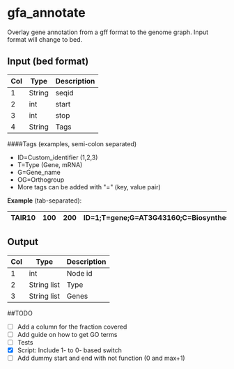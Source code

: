 # gfa_annotate
Overlay gene annotation from a gff format to the genome graph. Input format will change to bed.   


## Input (bed format)
| Col | Type   | Description |
|-----|--------|-------------|
| 1   | String | seqid       |
| 2   | int    | start       |
| 3   | int    | stop        |
| 4   | String | Tags        |  


####Tags (examples, semi-colon separated)
- ID=Custom_identifier (1,2,3)
- T=Type (Gene, mRNA)
- G=Gene_name
- OG=Orthogroup
- More tags can be added with "=" (key, value pair)

**Example** (tab-separated):  

| TAIR10 | 100 | 200 | ID=1;T=gene;G=AT3G43160;C=Biosynthesis |
|--------|-----|-----|----------------------------------------|


## Output 

| Col | Type         | Description |
|-----|--------------|-------------|
| 1   | int          | Node id     |
| 2   | String list  | Type        |
| 3   | String list  | Genes       |


##TODO
- [ ] Add a column for the fraction covered   
- [ ] Add guide on how to get GO terms
- [ ] Tests 
- [x] Script: Include 1- to 0- based switch 
- [ ] Add dummy start and end with not function (0 and max+1)